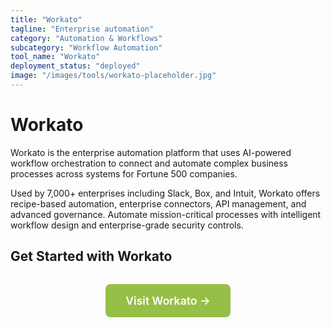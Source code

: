 ```yaml
---
title: "Workato"
tagline: "Enterprise automation"
category: "Automation & Workflows"
subcategory: "Workflow Automation"
tool_name: "Workato"
deployment_status: "deployed"
image: "/images/tools/workato-placeholder.jpg"
---
```


# Workato

Workato is the enterprise automation platform that uses AI-powered workflow orchestration to connect and automate complex business processes across systems for Fortune 500 companies.

Used by 7,000+ enterprises including Slack, Box, and Intuit, Workato offers recipe-based automation, enterprise connectors, API management, and advanced governance. Automate mission-critical processes with intelligent workflow design and enterprise-grade security controls.

## Get Started with Workato

<div style="text-align: center; margin: 2rem 0;">
  <a href="https://www.workato.com" target="_blank" rel="noopener noreferrer" style="display: inline-block; background: #96BF47; color: white; padding: 1rem 2rem; text-decoration: none; border-radius: 8px; font-weight: 600; font-size: 1.1rem;">Visit Workato →</a>
</div>
